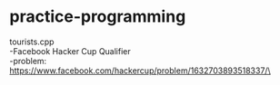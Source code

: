 # practice-programming

tourists.cpp\
-Facebook Hacker Cup Qualifier\
-problem: https://www.facebook.com/hackercup/problem/1632703893518337/\
